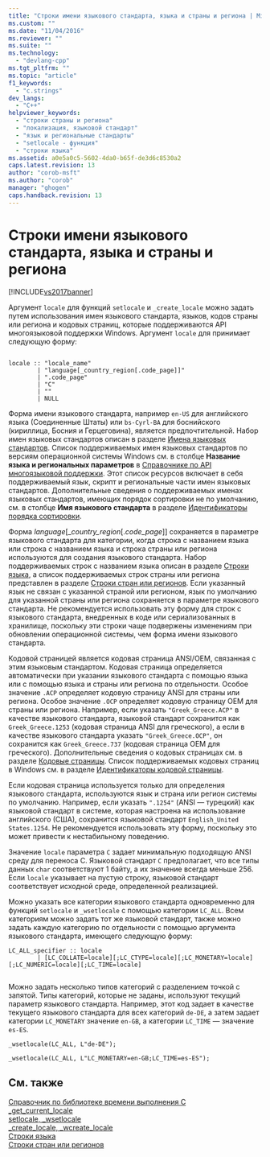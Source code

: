 ```yaml
---
title: "Строки имени языкового стандарта, языка и страны и региона | Microsoft Docs"
ms.custom: ""
ms.date: "11/04/2016"
ms.reviewer: ""
ms.suite: ""
ms.technology: 
  - "devlang-cpp"
ms.tgt_pltfrm: ""
ms.topic: "article"
f1_keywords: 
  - "c.strings"
dev_langs: 
  - "C++"
helpviewer_keywords: 
  - "строки страны и региона"
  - "локализация, языковой стандарт"
  - "язык и региональные стандарты"
  - "setlocale - функция"
  - "строки языка"
ms.assetid: a0e5a0c5-5602-4da0-b65f-de3d6c8530a2
caps.latest.revision: 13
author: "corob-msft"
ms.author: "corob"
manager: "ghogen"
caps.handback.revision: 13
---
```

# Строки имени языкового стандарта, языка и страны и региона
[!INCLUDE[vs2017banner](../assembler/inline/includes/vs2017banner.md)]

Аргумент `locale` для функций `setlocale` и `_create_locale` можно задать путем использования имен языкового стандарта, языков, кодов страны или региона и кодовых страниц, которые поддерживаются API многоязыковой поддержки Windows. Аргумент `locale` для принимает следующую форму:  
  
```  
  
locale :: "locale_name"  
        | "language[_country_region[.code_page]]"  
        | ".code_page"  
        | "C"  
        | ""  
        | NULL  
```  
  
 Форма имени языкового стандарта, например `en-US` для английского языка \(Соединенные Штаты\) или `bs-Cyrl-BA` для боснийского \(кириллица, Босния и Герцеговина\), является предпочтительной. Набор имен языковых стандартов описан в разделе [Имена языковых стандартов](http://msdn.microsoft.com/library/windows/desktop/dd373814.aspx). Список поддерживаемых имен языковых стандартов по версиям операционной системы Windows см. в столбце **Название языка и региональных параметров** в [Справочнике по API многоязыковой поддержки](http://msdn.microsoft.com/goglobal/bb896001.aspx). Этот список ресурсов включает в себя поддерживаемый язык, скрипт и региональные части имен языковых стандартов. Дополнительные сведения о поддерживаемых именах языковых стандартов, имеющих порядок сортировки не по умолчанию, см. в столбце **Имя языкового стандарта** в разделе [Идентификаторы порядка сортировки](http://msdn.microsoft.com/library/windows/desktop/dd374060.aspx).  
  
 Форма *language*\[\_*country\_region*\[.*code\_page*\]\] сохраняется в параметре языкового стандарта для категории, когда строка с названием языка или строка с названием языка и строка страны или региона используются для создания языкового стандарта. Набор поддерживаемых строк с названием языка описан в разделе [Строки языка](../c-runtime-library/language-strings.md), а список поддерживаемых строк страны или региона представлен в разделе [Строки стран или регионов](../c-runtime-library/country-region-strings.md). Если указанный язык не связан с указанной страной или регионом, язык по умолчанию для указанной страны или региона сохраняется в параметре языкового стандарта. Не рекомендуется использовать эту форму для строк с языкового стандарта, внедренных в коде или сериализованных в хранилище, поскольку эти строки чаще подвержены изменениям при обновлении операционной системы, чем форма имени языкового стандарта.  
  
 Кодовой страницей является кодовая страница ANSI\/OEM, связанная с этим языковым стандартом. Кодовая страница определяется автоматически при указании языкового стандарта с помощью языка или с помощью языка и страны или региона по отдельности. Особое значение `.ACP` определяет кодовую страницу ANSI для страны или региона. Особое значение `.OCP` определяет кодовую страницу OEM для страны или региона. Например, если указать `"Greek_Greece.ACP"` в качестве языкового стандарта, языковой стандарт сохранится как `Greek_Greece.1253` \(кодовая страница ANSI для греческого\), а если в качестве языкового стандарта указать `"Greek_Greece.OCP"`, он сохранится как `Greek_Greece.737` \(кодовая страница OEM для греческого\). Дополнительные сведения о кодовых страницах см. в разделе [Кодовые страницы](../c-runtime-library/code-pages.md). Список поддерживаемых кодовых страниц в Windows см. в разделе [Идентификаторы кодовой страницы](http://msdn.microsoft.com/library/windows/desktop/dd317756.aspx).  
  
 Если кодовая страница используется только для определения языкового стандарта, используются язык и страна или регион системы по умолчанию. Например, если указать `".1254"` \(ANSI — турецкий\) как языковой стандарт в системе, которая настроена на использование английского \(США\), сохранится языковой стандарт `English_United States.1254`. Не рекомендуется использовать эту форму, поскольку это может привести к нестабильному поведению.  
  
 Значение `locale` параметра `C` задает минимальную подходящую ANSI среду для переноса C. Языковой стандарт `C` предполагает, что все типы данных `char` соответствуют 1 байту, а их значение всегда меньше 256. Если `locale` указывает на пустую строку, языковой стандарт соответствует исходной среде, определенной реализацией.  
  
 Можно указать все категории языкового стандарта одновременно для функций `setlocale` и `_wsetlocale` с помощью категории `LC_ALL`. Всем категориям можно задать тот же языковой стандарт, также можно задать каждую категорию по отдельности с помощью аргумента языкового стандарта, имеющего следующую форму:  
  
```  
LC_ALL_specifier :: locale  
        | [LC_COLLATE=locale][;LC_CTYPE=locale][;LC_MONETARY=locale][;LC_NUMERIC=locale][;LC_TIME=locale]  
  
```  
  
 Можно задать несколько типов категорий с разделением точкой с запятой. Типы категорий, которые не заданы, используют текущий параметр языкового стандарта. Например, этот код задает в качестве текущего языкового стандарта для всех категорий `de-DE`, а затем задает категории `LC_MONETARY` значение `en-GB`, а категории `LC_TIME` — значение `es-ES`.  
  
 `_wsetlocale(LC_ALL, L"de-DE");`  
  
 `_wsetlocale(LC_ALL, L"LC_MONETARY=en-GB;LC_TIME=es-ES");`  
  
## См. также  
 [Справочник по библиотеке времени выполнения C](../c-runtime-library/c-run-time-library-reference.md)   
 [\_get\_current\_locale](../Topic/_get_current_locale.md)   
 [setlocale, \_wsetlocale](../Topic/setlocale,%20_wsetlocale.md)   
 [\_create\_locale, \_wcreate\_locale](../c-runtime-library/reference/create-locale-wcreate-locale.md)   
 [Строки языка](../c-runtime-library/language-strings.md)   
 [Строки стран или регионов](../c-runtime-library/country-region-strings.md)